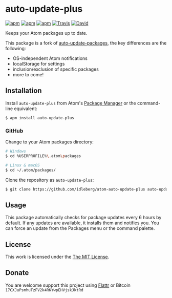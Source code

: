 # auto-update-plus

[![apm](https://img.shields.io/apm/l/auto-update-plus.svg?style=flat-square)](https://atom.io/packages/auto-update-plus)
[![apm](https://img.shields.io/apm/v/auto-update-plus.svg?style=flat-square)](https://atom.io/packages/auto-update-plus)
[![apm](https://img.shields.io/apm/dm/auto-update-plus.svg?style=flat-square)](https://atom.io/packages/auto-update-plus)
[![Travis](https://img.shields.io/travis/idleberg/atom-auto-update-plus.svg?style=flat-square)](https://travis-ci.org/idleberg/atom-auto-update-plus)
[![David](https://img.shields.io/david/dev/idleberg/atom-auto-update-plus.svg?style=flat-square)](https://david-dm.org/idleberg/atom-auto-update-plus#info=devDependencies)

Keeps your Atom packages up to date.

This package is a fork of [auto-update-packages](https://github.com/yujinakayama/atom-auto-update-packages), the key differences are the following:

* OS-independent Atom notifications
* localStorage for settings
* inclusion/exclusion of specific packages
* more to come!

## Installation

Install `auto-update-plus` from Atom's [Package Manager](http://flight-manual.atom.io/using-atom/sections/atom-packages/) or the command-line equivalent:

`$ apm install auto-update-plus`

### GitHub

Change to your Atom packages directory:

```bash
# Windows
$ cd %USERPROFILE%\.atom\packages

# Linux & macOS
$ cd ~/.atom/packages/
```

Clone the repository as `auto-update-plus`:

```bash
$ git clone https://github.com/idleberg/atom-auto-update-plus auto-update-plus
```

## Usage

This package automatically checks for package updates every 6 hours by default. If any updates are available, it installs them and notifies you. You can force an update from the Packages menu or the command palette.

## License

This work is licensed under the [The MIT License](LICENSE.md).

## Donate

You are welcome support this project using [Flattr](https://flattr.com/submit/auto?user_id=idleberg&url=https://github.com/idleberg/atom-auto-update-plus) or Bitcoin `17CXJuPsmhuTzFV2k4RKYwpEHVjskJktRd`
